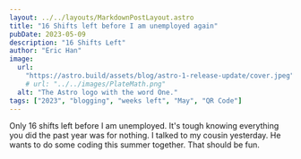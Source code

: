 ```yaml
---
layout: ../../layouts/MarkdownPostLayout.astro
title: "16 Shifts left before I am unemployed again"
pubDate: 2023-05-09
description: "16 Shifts Left"
author: "Eric Han"
image:
  url:
    "https://astro.build/assets/blog/astro-1-release-update/cover.jpeg"
    # url: "../../images/PlateMath.png"
  alt: "The Astro logo with the word One."
tags: ["2023", "blogging", "weeks left", "May", "QR Code"]
---
```


Only 16 shifts left before I am unemployed. It's tough knowing everything you did the past year was for nothing. I talked to my cousin yesterday. He wants to do some coding this summer together. That should be fun.
